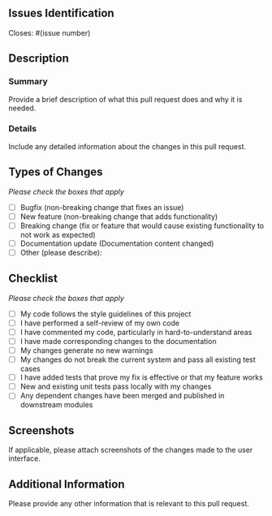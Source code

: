 <!-- Thank you for sending a pull request :heart: -->

## Issues Identification

Closes: #(issue number)

## Description

### Summary
Provide a brief description of what this pull request does and why it is needed.

### Details
Include any detailed information about the changes in this pull request.

## Types of Changes

_Please check the boxes that apply_

- [ ] Bugfix (non-breaking change that fixes an issue)
- [ ] New feature (non-breaking change that adds functionality)
- [ ] Breaking change (fix or feature that would cause existing functionality to not work as expected)
- [ ] Documentation update (Documentation content changed)
- [ ] Other (please describe):

## Checklist

_Please check the boxes that apply_

- [ ] My code follows the style guidelines of this project
- [ ] I have performed a self-review of my own code
- [ ] I have commented my code, particularly in hard-to-understand areas
- [ ] I have made corresponding changes to the documentation
- [ ] My changes generate no new warnings
- [ ] My changes do not break the current system and pass all existing test cases
- [ ] I have added tests that prove my fix is effective or that my feature works
- [ ] New and existing unit tests pass locally with my changes
- [ ] Any dependent changes have been merged and published in downstream modules

## Screenshots

If applicable, please attach screenshots of the changes made to the user interface.

## Additional Information

Please provide any other information that is relevant to this pull request.

<!-- We're looking forward to merging your contribution!! -->